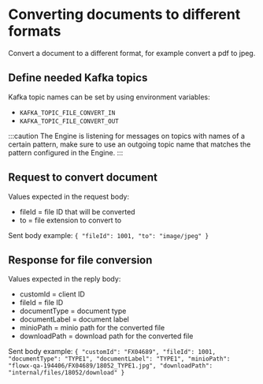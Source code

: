 # Converting documents to different formats

Convert a document to a different format, for example convert a pdf to jpeg.

## Define needed Kafka topics

Kafka topic names can be set by using environment variables:

* `KAFKA_TOPIC_FILE_CONVERT_IN`
* `KAFKA_TOPIC_FILE_CONVERT_OUT`

:::caution
The Engine is listening for messages on topics with names of a certain pattern, make sure to use an outgoing topic name that matches the pattern configured in the Engine.
:::

## Request to convert document

Values expected in the request body:

* fileId = file ID that will be converted
* to = file extension to convert to

Sent body example: `{ "fileId": 1001, "to": "image/jpeg" }`

## Response for file conversion

Values expected in the reply body:

* customId = client ID
* fileId = file ID
* documentType = document type
* documentLabel = document label
* minioPath = minio path for the converted file
* downloadPath = download path for the converted file

Sent body example: `{ "customId": "FX04689", "fileId": 1001, "documentType": "TYPE1", "documentLabel": "TYPE1", "minioPath": "flowx-qa-194406/FX04689/18052_TYPE1.jpg", "downloadPath": "internal/files/18052/download" }`